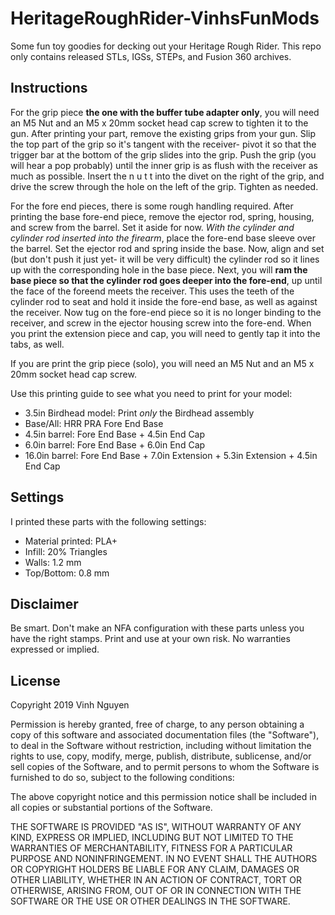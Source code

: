 # HeritageRoughRider-VinhsFunMods
Some fun toy goodies for decking out your Heritage Rough Rider. This repo only contains released STLs, IGSs, STEPs, and Fusion 360 archives.

## Instructions
For the grip piece **the one with the buffer tube adapter only**, you will need an M5 Nut and an M5 x 20mm socket head cap screw to tighten it to the gun. After printing your part, remove the existing grips from your gun. Slip the top part of the grip so it's tangent with the receiver- pivot it so that the trigger bar at the bottom of the grip slides into the grip. Push the grip (you will hear a pop probably) until the inner grip is as flush with the receiver as much as possible. Insert the n u t t into the divet on the right of the grip, and drive the screw through the hole on the left of the grip. Tighten as needed.

For the fore end pieces, there is some rough handling required. After printing the base fore-end piece, remove the ejector rod, spring, housing, and screw from the barrel. Set it aside for now. _With the cylinder and cylinder rod inserted into the firearm_, place the fore-end base sleeve over the barrel. Set the ejector rod and spring inside the base. Now, align and set (but don't push it just yet- it will be very difficult) the cylinder rod so it lines up with the corresponding hole in the base piece. Next, you will **ram the base piece so that the cylinder rod goes deeper into the fore-end**, up until the face of the foreend meets the receiver. This uses the teeth of the cylinder rod to seat and hold it inside the fore-end base, as well as against the receiver. Now tug on the fore-end piece so it is no longer binding to the receiver, and screw in the ejector housing screw into the fore-end. When you print the extension piece and cap, you will need to gently tap it into the tabs, as well. 

If you are print the grip piece (solo), you will need an M5 Nut and an M5 x 20mm socket head cap screw.

Use this printing guide to see what you need to print for your model:
- 3.5in Birdhead model: Print _only_ the Birdhead assembly
- Base/All: HRR PRA Fore End Base
- 4.5in barrel: Fore End Base + 4.5in End Cap
- 6.0in barrel: Fore End Base + 6.0in End Cap
- 16.0in barrel: Fore End Base + 7.0in Extension + 5.3in Extension + 4.5in End Cap


## Settings
I printed these parts with the following settings:
* Material printed: PLA+
* Infill: 20% Triangles
* Walls: 1.2 mm
* Top/Bottom: 0.8 mm 

## Disclaimer
Be smart. Don't make an NFA configuration with these parts unless you have the right stamps. Print and use at your own risk. No warranties expressed or implied.

## License
Copyright 2019 Vinh Nguyen

Permission is hereby granted, free of charge, to any person obtaining a copy of this software and associated documentation files (the "Software"), to deal in the Software without restriction, including without limitation the rights to use, copy, modify, merge, publish, distribute, sublicense, and/or sell copies of the Software, and to permit persons to whom the Software is furnished to do so, subject to the following conditions:

The above copyright notice and this permission notice shall be included in all copies or substantial portions of the Software.

THE SOFTWARE IS PROVIDED "AS IS", WITHOUT WARRANTY OF ANY KIND, EXPRESS OR IMPLIED, INCLUDING BUT NOT LIMITED TO THE WARRANTIES OF MERCHANTABILITY, FITNESS FOR A PARTICULAR PURPOSE AND NONINFRINGEMENT. IN NO EVENT SHALL THE AUTHORS OR COPYRIGHT HOLDERS BE LIABLE FOR ANY CLAIM, DAMAGES OR OTHER LIABILITY, WHETHER IN AN ACTION OF CONTRACT, TORT OR OTHERWISE, ARISING FROM, OUT OF OR IN CONNECTION WITH THE SOFTWARE OR THE USE OR OTHER DEALINGS IN THE SOFTWARE.
